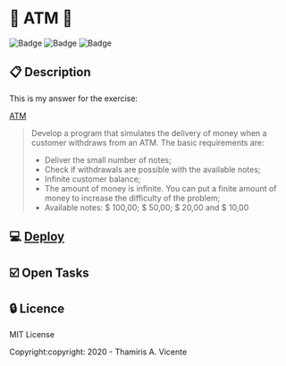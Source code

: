 #  :atm: ATM :atm:

![Badge](https://img.shields.io/static/v1?label=Status&message=Conclued&color=brigthgreen&style=flat&logo=STATUS)
![Badge](https://img.shields.io/static/v1?label=Licence&message=MIT&color=blueviolet&style=flat&logo=MIT)
![Badge](https://img.shields.io/static/v1?label=Language&message=JavaScript&color=yellow&style=flat&logo=Javascript)

## :clipboard: Description

<p> This is my answer for the exercise: </p>

[ATM](http://dojopuzzles.com/problems/caixa-eletronico/#)

> Develop a program that simulates the delivery of money when a customer withdraws from an ATM. The basic requirements are:
> 
> - Deliver the small number of notes;
> - Check if withdrawals are possible with the available notes;
> - Infinite customer balance;
> - The amount of money is infinite. You can put a finite amount of money to increase the difficulty of the problem;
> - Available notes: $ 100,00; $ 50,00; $ 20,00 and $ 10,00

## :computer: [Deploy](https://thamiavicente.github.io/logic_programming/atm/atm.html)

## :ballot_box_with_check: Open Tasks

## :lock: Licence

<p>MIT License</p>
<p>Copyright:copyright: 2020 - Thamiris A. Vicente</p>

